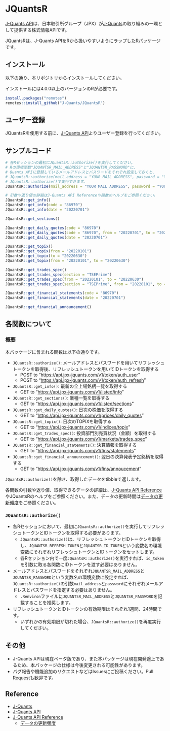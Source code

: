 
# JQuantsR

<!-- badges: start -->
<!-- badges: end -->

[J-Quants
API](https://application.jpx-jquants.com/)は、日本取引所グループ（JPX）が[J-Quants](https://jpx-jquants.com/)の取り組みの一環として提供する株式情報APIです。

JQuantsRは、J-Quants
APIをRから扱いやすいようにラップしたRパッケージです。

## インストール

以下の通り、本リポジトリからインストールしてください。

インストールには4.0.0以上のバージョンのRが必要です。

``` r
install.packages("remotes")
remotes::install_github("J-Quants/JQuantsR")
```

## ユーザー登録

JQuantsRを使用する前に、[J-Quants
API](https://application.jpx-jquants.com/)よりユーザー登録を行ってください。

## サンプルコード

``` r
# 各Rセッションの最初にJQuantsR::authorize()を実行してください。
# Rの環境変数"JQUANTSR_MAIL_ADDRESS"と"JQUANTSR_PASSWORD"に、
# Quants APIに登録しているメールアドレスとパスワードをそれぞれ設定しておくと、
# JQuantsR::authorize(mail_address = "YOUR MAIL ADDRESS", password = "YOUR PASSWORD")の代わりに
# JQuantsR::authorize()で実行できます。
JQuantsR::authorize(mail_address = "YOUR MAIL ADDRESS", password = "YOUR PASSWORD")

# 引数や返り値の詳細はJ-Quants API Referenceや関数のヘルプをご参照ください。
JQuantsR::get_info()
JQuantsR::get_info(code = "86970")
JQuantsR::get_info(date = "20220701")

JQuantsR::get_sections()

JQuantsR::get_daily_quotes(code = "86970")
JQuantsR::get_daily_quotes(code = "86970", from = "20220701", to = "20220715")
JQuantsR::get_daily_quotes(date = "20220701")

JQuantsR::get_topix()
JQuantsR::get_topix(from = "20220101")
JQuantsR::get_topix(to = "20220630")
JQuantsR::get_topix(from = "20220101", to = "20220630")

JQuantsR::get_trades_spec()
JQuantsR::get_trades_spec(section = "TSEPrime")
JQuantsR::get_trades_spec(from = "20220101", to = "20220630")
JQuantsR::get_trades_spec(section = "TSEPrime", from = "20220101", to = "20220630")

JQuantsR::get_financial_statements(code = "86970")
JQuantsR::get_financial_statements(date = "20220701")

JQuantsR::get_financial_announcement()
```

## 各関数について

### 概要

本パッケージに含まれる関数は以下の通りです。

-   `JQuantsR::authorize()`:
    メールアドレスとパスワードを用いてリフレッシュトークンを取得後、リフレッシュトークンを用いてIDトークンを取得する
    -   POST to “<https://api.jpx-jquants.com/v1/token/auth_user>”
    -   POST to “<https://api.jpx-jquants.com/v1/token/auth_refresh>”
-   `JQuantsR::get_info()`: 最新の全上場銘柄一覧を取得する
    -   GET to “<https://api.jpx-jquants.com/v1/listed/info>”
-   `JQuantsR::get_sections()`: 業種一覧を取得する
    -   GET to “<https://api.jpx-jquants.com/v1/listed/sections>”
-   `JQuantsR::get_daily_quotes()`: 日次の株価を取得する
    -   GET to “<https://api.jpx-jquants.com/v1/prices/daily_quotes>”
-   `JQuantsR::get_topix()`: 日次のTOPIXを取得する
    -   GET to “<https://api.jpx-jquants.com/v1/indices/topix>”
-   `JQuantsR::get_trades_spec()`: 投資部門別売買状況（金額）を取得する
    -   GET to “<https://api.jpx-jquants.com/v1/markets/trades_spec>”
-   `JQuantsR::get_financial_statements()`: 決算情報を取得する
    -   GET to “<https://api.jpx-jquants.com/v1/fins/statements>”
-   `JQuantsR::get_financial_announcement()`:
    翌日の決算発表予定銘柄を取得する
    -   GET to “<https://api.jpx-jquants.com/v1/fins/annoucement>”

`JQuantsR::authorize()`を除き、取得したデータをtibbleで返します。

各関数の引数や返り値、取得できるデータの詳細は、[J-Quants API
Reference](https://jpx.gitbook.io/j-quants-api/api-reference)やJQuantsRのヘルプをご参照ください。また、データの更新時間は[データの更新頻度](https://jpx.gitbook.io/j-quants-api/api-reference/data-update)をご参照ください。

### `JQuantsR::authorize()`

-   各Rセッションにおいて、最初に`JQuantsR::authorize()`を実行してリフレッシュトークンとIDトークンを取得する必要があります。
    -   `JQuantsR::authorize()`は、リフレッシュトークンとIDトークンを取得し、`JQUANTSR_REFRESH_TOKEN`と`JQUANTSR_ID_TOKEN`という変数名の環境変数にそれぞれリフレッシュトークンとIDトークンをセットします。
    -   各Rセッション内で一度`JQuantsR::authorize()`を実行すれば、`id_token`を引数に取る各関数にIDトークンを渡す必要はありません。
-   メールアドレスとパスワードをそれぞれ`JQUANTSR_MAIL_ADDRESS`と`JQUANTSR_PASSWORD`という変数名の環境変数に設定すれば、`JQuantsR::authorize()`の引数`mail_address`と`password`にそれぞれメールアドレスとパスワードを指定する必要はありません。
    -   `.Renviron`ファイルに`JQUANTSR_MAIL_ADDRESS`と`JQUANTSR_PASSWORD`を記載することを推奨します。
-   リフレッシュトークンとIDトークンの有効期限はそれぞれ1週間、24時間です。
    -   いずれかの有効期限が切れた場合、`JQuantsR::authorize()`を再度実行してください。

## その他

-   J-Quants
    APIは現在ベータ版であり、また本パッケージは現在開発途上であるため、本パッケージの仕様は今後変更される可能性があります。
-   バグ報告や機能追加のリクエストなどはIssuesにご投稿ください。Pull
    Requestも歓迎です。

## Reference

-   [J-Quants](https://jpx-jquants.com/)
-   [J-Quants API](https://application.jpx-jquants.com/)
-   [J-Quants API
    Reference](https://jpx.gitbook.io/j-quants-api/api-reference)
    -   [データの更新頻度](https://jpx.gitbook.io/j-quants-api/api-reference/data-update)
